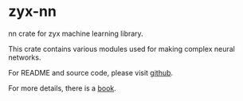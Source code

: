 # zyx-nn

nn crate for zyx machine learning library.

This crate contains various modules used for making complex neural networks.

For README and source code, please visit [github](https://www.github.com/zk4x/zyx).

For more details, there is a [book](https://zk4x.github.io/zyx).
